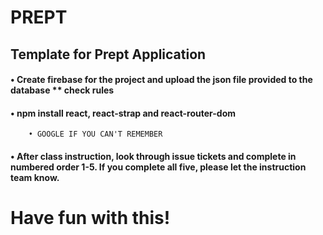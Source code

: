 # PREPT

## Template for Prept Application

#### • Create firebase for the project and upload the json file provided to the database ** check rules

#### • npm install react, react-strap and react-router-dom
        • GOOGLE IF YOU CAN'T REMEMBER

#### • After class instruction, look through issue tickets and complete in numbered order 1-5. If you complete all five, please let the instruction team know.
# Have fun with this!
